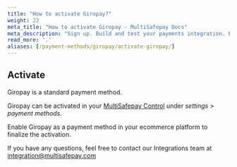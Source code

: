 ```yaml
---
title: "How to activate Giropay?"
weight: 22
meta_title: "How to activate Giropay - MultiSafepay Docs"
meta_description: "Sign up. Build and test your payments integration. Explore our products and services. Use our API Reference, SDKs, and wrappers. Get support."
read_more: '.'
aliases: [/payment-methods/giropay/activate-giropay/]
---
```

## Activate
Giropay is a standard payment method. 

Giropay can be activated in your [MultiSafepay Control](https://merchant.multisafepay.com) under _settings > payment methods_.

Enable Giropay as a payment method in your ecommerce platform to finalize the activation.

If you have any questions, feel free to contact our Integrations team at <integration@multisafepay.com>
